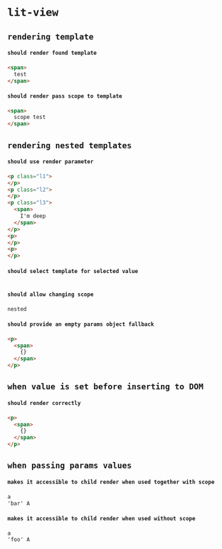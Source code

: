 # `lit-view`

## `rendering template`

####   `should render found template`

```html
<span>
  test
</span>

```

####   `should render pass scope to template`

```html
<span>
  scope test
</span>

```

## `rendering nested templates`

####   `should use render parameter`

```html
<p class="l1">
</p>
<p class="l2">
</p>
<p class="l3">
  <span>
    I'm deep
  </span>
</p>
<p>
</p>
<p>
</p>

```

####   `should select template for selected value`

```html

```

####   `should allow changing scope`

```html
nested
```

####   `should provide an empty params object fallback`

```html
<p>
  <span>
    {}
  </span>
</p>
```

## `when value is set before inserting to DOM`

####   `should render correctly`

```html
<p>
  <span>
    {}
  </span>
</p>

```

## `when passing params values`

####   `makes it accessible to child render when used together with scope`

```html
a
'bar' A

```

####   `makes it accessible to child render when used without scope`

```html
a
'foo' A

```

